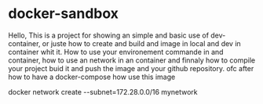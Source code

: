 # docker-sandbox

Hello, 
This is a project for showing an simple and basic use of dev-container, or juste how to create and build and image in local and dev in container whit it. How to use your environement commande in and container, how to use an network in an container and finnaly how to compile your project buid it and push the image and your github repository. ofc after how to have a docker-compose how use this image


docker network create --subnet=172.28.0.0/16 mynetwork
